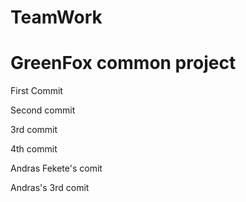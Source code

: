 # TeamWork
GreenFox common project
=======================

First Commit

Second commit

3rd commit

4th commit

Andras Fekete's comit

Andras's 3rd comit
